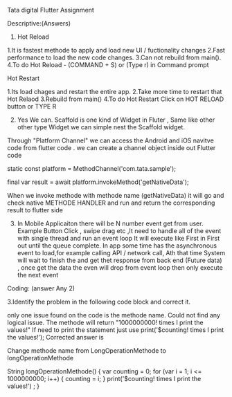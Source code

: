 Tata digital Flutter Assignment

Descriptive:(Answers)

1. Hot Reload

1.It is fastest methode to apply and load new UI / fuctionality changes 
2.Fast performance to load the new code changes.
3.Can not rebuild from main().
4.To do Hot Reload - (COMMAND + S) or (Type r) in Command prompt

Hot Restart

1.Its load chages and restart the entire app.
2.Take more time to restart that Hot Relaod
3.Rebuild from main()
4.To do Hot Restart Click on HOT RELOAD button or TYPE R


2. Yes We can. Scaffold is one kind of Widget in Fluter , Same like other other type Widget we can simple nest the Scaffold widget.

Through "Platform Channel" we can access the Android and iOS navitve code from flutter code . we can create a channel object inside out Flutter code

static const platform = MethodChannel('com.tata.sample');

final var result = await platform.invokeMethod('getNativeData');

When we invoke methode with methode name (getNativeData) it will go and check native METHODE HANDLER and run and return the corresponding result to flutter side

3. In Mobile Applicaiton there will be N number event get from user. Example Button Click , swipe drag etc ,It need to handle all of the event with single thread and run an event loop It will execute like First in First out until the queue complete. In app some time has the asynchronous event to load,for example calling API / network call, Ath that time System will wait to finish the and get thet response from back end (Future data) , once get the data the even will drop from event loop then only execute the next event

Coding: (answer Any 2)

3.Identify the problem in the following code block and correct it.

only one issue found on the code is the methode name.
Could not find any logical issue. The methode will return "1000000000! times I print the values!"
If need to print the statement just use print('$counting! times I print the values!');
Corrected answer is

Change methode name from LongOperationMethode to longOperationMethode

String longOperationMethode() { 
var counting = 0; for (var i = 1; i <= 1000000000; i++) { counting = i; } 
print('$counting! times I print the values!') ; 
}
